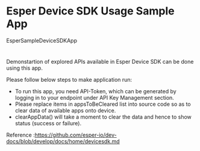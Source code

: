# Esper Device SDK Usage Sample App
EsperSampleDeviceSDKApp
#
Demonstartion of explored APIs available in Esper Device SDK can be done using this app.

Please follow below steps to make application run:
* To run this app, you need API-Token, which can be generated by logging in to your endpoint under API Key Management section.
* Please replace items in appsToBeCleared list into source code so as to clear data of available apps onto device.
* clearAppData() will take a moment to clear the data and hence to show status (success or failure).

Reference :https://github.com/esper-io/dev-docs/blob/develop/docs/home/devicesdk.md
